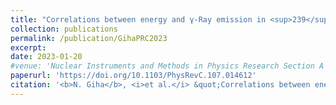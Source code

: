 ```yaml
---
title: "Correlations between energy and γ-Ray emission in <sup>239</sup>Pu(*n*,*f*)"
collection: publications
permalink: /publication/GihaPRC2023
excerpt:
date: 2023-01-20
#venue: 'Nuclear Instruments and Methods in Physics Research Section A'
paperurl: 'https://doi.org/10.1103/PhysRevC.107.014612'
citation: '<b>N. Giha</b>, <i>et al.</i> &quot;Correlations between energy and γ-Ray emission in <sup>239</sup>Pu(<i>n,f</i>),&quot; <i>Phys. Rev. C</i> 107 (2023) 014612.'
---
```

